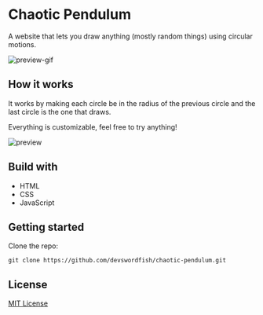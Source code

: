 # Chaotic Pendulum

A website that lets you draw anything (mostly random things) using circular motions.

![preview-gif](https://github.com/devswordfish/chaotic-pendulum/assets/62572529/4887fee8-5d53-4297-981b-a845c4078fdc)

## How it works

It works by making each circle be in the radius of the previous circle and the last circle is the one that draws.

Everything is customizable, feel free to try anything!

![preview](https://github.com/devswordfish/chaotic-pendulum/assets/62572529/8694e34b-249e-4c78-8989-2937d4f226c4)

## Build with

- HTML
- CSS
- JavaScript

## Getting started

Clone the repo:
```
git clone https://github.com/devswordfish/chaotic-pendulum.git
```

## License

[MIT License](LICENSE)
